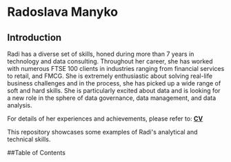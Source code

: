 # Radoslava Manyko
## Introduction

Radi has a diverse set of skills, honed during more than 7 years in technology and data consulting. Throughout her career, she has worked with numerous FTSE 100 clients in industries ranging from financial services to retail, and FMCG. She is extremely enthusiastic about solving real-life business challenges and in the process, she has picked up a wide range of soft and hard skills. She is particularly excited about data and is looking for a new role in the sphere of data governance, data management, and data analysis.

For details of her experiences and achievements, please refer to: [**CV**](https://github.com/RManyko/portfolio/blob/main/RM_CV_21Feb24.pdf)

This repository showcases some examples of Radi's analytical and technical skills.

##Table of Contents

